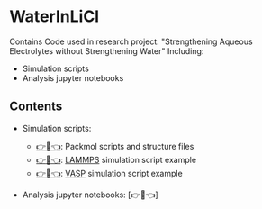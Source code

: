 # WaterInLiCl

Contains Code used in research project: "Strengthening Aqueous Electrolytes without Strengthening Water"
Including:
 - Simulation scripts
 - Analysis jupyter notebooks
 
 ## Contents

- Simulation scripts: 
  - [:point_right::open_file_folder::point_left:](packmol):  Packmol scripts and structure files
  - [:point_right::open_file_folder::point_left:](lmp_script):  [LAMMPS](https://lammps.sandia.gov) simulation script example
  - [:point_right::open_file_folder::point_left:](dft_script):  [VASP](https://www.vasp.at) simulation script example
  
- Analysis jupyter notebooks: [:point_right::open_file_folder::point_left:]
